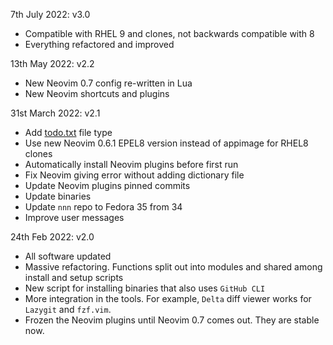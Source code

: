 7th July 2022: v3.0

- Compatible with RHEL 9 and clones, not backwards compatible with 8
- Everything refactored and improved

13th May 2022: v2.2

- New Neovim 0.7 config re-written in Lua
- New Neovim shortcuts and plugins

31st March 2022: v2.1

- Add [todo.txt](https://github.com/todotxt/todo.txt) file type
- Use new Neovim 0.6.1 EPEL8 version instead of appimage for RHEL8 clones
- Automatically install Neovim plugins before first run
- Fix Neovim giving error without adding dictionary file
- Update Neovim plugins pinned commits
- Update binaries
- Update `nnn` repo to Fedora 35 from 34
- Improve user messages

24th Feb 2022: v2.0

- All software updated
- Massive refactoring. Functions split out into modules and shared among install and setup scripts
- New script for installing binaries that also uses `GitHub CLI`
- More integration in the tools. For example, `Delta` diff viewer works for `Lazygit` and `fzf.vim`.
- Frozen the Neovim plugins until Neovim 0.7 comes out. They are stable now.
